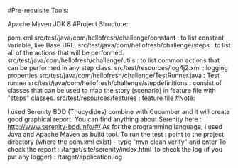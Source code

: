 #Pre-requisite Tools:

Apache Maven
JDK 8
#Project Structure:

pom.xml
src/test/java/com/hellofresh/challenge/constant : to list constant variable, like Base URL.
src/test/java/com/hellofresh/challenge/steps : to list all of the actions that will be performed.
src/test/java/com/hellofresh/challenge/utils : to list common actions that can be performed in any step class.
src/test/resources/log4j2.xml : logging properties
src/test/java/com/hellofresh/challenge/TestRunner.java : Test runner
src/test/java/com/hellofresh/challenge/stepdefinitions : consist of classes that can be used to map the story (scenario) in feature file with "steps" classes.
src/test/resources/features : feature file
#Note:

I used Serenity BDD (Thucydides) combine with Cucumber and it will create good graphical report. You can find anything about Serenity here : http://www.serenity-bdd.info/#/
As for the programming language, I used Java and Apache Maven as build tool.
To run the test : point to the project directory (where the pom.xml exist) - type "mvn clean verify" and enter
To check the report : /target/site/serenity/index.html
To check the log (if you put any logger) : /target/application.log